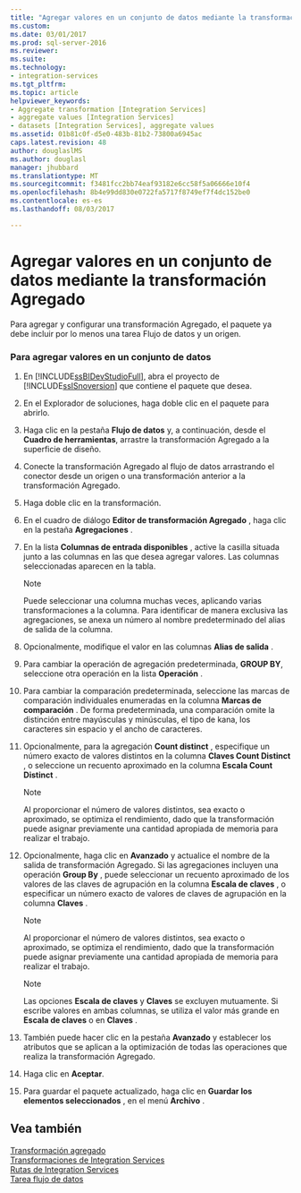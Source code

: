 ```yaml
---
title: "Agregar valores en un conjunto de datos mediante la transformación agregada | Documentos de Microsoft"
ms.custom: 
ms.date: 03/01/2017
ms.prod: sql-server-2016
ms.reviewer: 
ms.suite: 
ms.technology:
- integration-services
ms.tgt_pltfrm: 
ms.topic: article
helpviewer_keywords:
- Aggregate transformation [Integration Services]
- aggregate values [Integration Services]
- datasets [Integration Services], aggregate values
ms.assetid: 01b81c0f-d5e0-483b-81b2-73800a6945ac
caps.latest.revision: 48
author: douglaslMS
ms.author: douglasl
manager: jhubbard
ms.translationtype: MT
ms.sourcegitcommit: f3481fcc2bb74eaf93182e6cc58f5a06666e10f4
ms.openlocfilehash: 8b4e99dd830e0722fa5717f8749ef7f4dc152be0
ms.contentlocale: es-es
ms.lasthandoff: 08/03/2017

---
```

# <a name="aggregate-values-in-a-dataset-by-using-the-aggregate-transformation"></a>Agregar valores en un conjunto de datos mediante la transformación Agregado
  Para agregar y configurar una transformación Agregado, el paquete ya debe incluir por lo menos una tarea Flujo de datos y un origen.  
  
### <a name="to-aggregate-values-in-a-dataset"></a>Para agregar valores en un conjunto de datos  
  
1.  En [!INCLUDE[ssBIDevStudioFull](../../../includes/ssbidevstudiofull-md.md)], abra el proyecto de [!INCLUDE[ssISnoversion](../../../includes/ssisnoversion-md.md)] que contiene el paquete que desea.  
  
2.  En el Explorador de soluciones, haga doble clic en el paquete para abrirlo.  
  
3.  Haga clic en la pestaña **Flujo de datos** y, a continuación, desde el **Cuadro de herramientas**, arrastre la transformación Agregado a la superficie de diseño.  
  
4.  Conecte la transformación Agregado al flujo de datos arrastrando el conector desde un origen o una transformación anterior a la transformación Agregado.  
  
5.  Haga doble clic en la transformación.  
  
6.  En el cuadro de diálogo **Editor de transformación Agregado** , haga clic en la pestaña **Agregaciones** .  
  
7.  En la lista **Columnas de entrada disponibles** , active la casilla situada junto a las columnas en las que desea agregar valores. Las columnas seleccionadas aparecen en la tabla.  
  
    > [!NOTE]  
    >  Puede seleccionar una columna muchas veces, aplicando varias transformaciones a la columna. Para identificar de manera exclusiva las agregaciones, se anexa un número al nombre predeterminado del alias de salida de la columna.  
  
8.  Opcionalmente, modifique el valor en las columnas **Alias de salida** .  
  
9. Para cambiar la operación de agregación predeterminada, **GROUP BY**, seleccione otra operación en la lista **Operación** .  
  
10. Para cambiar la comparación predeterminada, seleccione las marcas de comparación individuales enumeradas en la columna **Marcas de comparación** . De forma predeterminada, una comparación omite la distinción entre mayúsculas y minúsculas, el tipo de kana, los caracteres sin espacio y el ancho de caracteres.  
  
11. Opcionalmente, para la agregación **Count distinct** , especifique un número exacto de valores distintos en la columna **Claves Count Distinct** , o seleccione un recuento aproximado en la columna **Escala Count Distinct** .  
  
    > [!NOTE]  
    >  Al proporcionar el número de valores distintos, sea exacto o aproximado, se optimiza el rendimiento, dado que la transformación puede asignar previamente una cantidad apropiada de memoria para realizar el trabajo.  
  
12. Opcionalmente, haga clic en **Avanzado** y actualice el nombre de la salida de transformación Agregado. Si las agregaciones incluyen una operación **Group By** , puede seleccionar un recuento aproximado de los valores de las claves de agrupación en la columna **Escala de claves** , o especificar un número exacto de valores de claves de agrupación en la columna **Claves** .  
  
    > [!NOTE]  
    >  Al proporcionar el número de valores distintos, sea exacto o aproximado, se optimiza el rendimiento, dado que la transformación puede asignar previamente una cantidad apropiada de memoria para realizar el trabajo.  
  
    > [!NOTE]  
    >  Las opciones **Escala de claves** y **Claves** se excluyen mutuamente. Si escribe valores en ambas columnas, se utiliza el valor más grande en **Escala de claves** o en **Claves** .  
  
13. También puede hacer clic en la pestaña **Avanzado** y establecer los atributos que se aplican a la optimización de todas las operaciones que realiza la transformación Agregado.  
  
14. Haga clic en **Aceptar**.  
  
15. Para guardar el paquete actualizado, haga clic en **Guardar los elementos seleccionados** , en el menú **Archivo** .  
  
## <a name="see-also"></a>Vea también  
 [Transformación agregado](../../../integration-services/data-flow/transformations/aggregate-transformation.md)   
 [Transformaciones de Integration Services](../../../integration-services/data-flow/transformations/integration-services-transformations.md)   
 [Rutas de Integration Services](../../../integration-services/data-flow/integration-services-paths.md)   
 [Tarea flujo de datos](../../../integration-services/control-flow/data-flow-task.md)  
  
  
